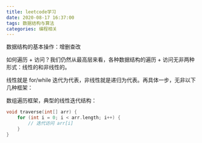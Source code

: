 ```yaml
---
title: leetcode学习
date: 2020-08-17 16:37:00
tags: 数据结构与算法
categories: 编程相关
---
```


数据结构的基本操作：增删查改


如何遍历 + 访问？我们仍然从最高层来看，各种数据结构的遍历 + 访问无非两种形式：线性的和非线性的。

线性就是 for/while 迭代为代表，非线性就是递归为代表。再具体一步，无非以下几种框架：

数组遍历框架，典型的线性迭代结构：
```C++
void traverse(int[] arr) {
    for (int i = 0; i < arr.length; i++) {
        // 迭代访问 arr[i]
    }
}
```

